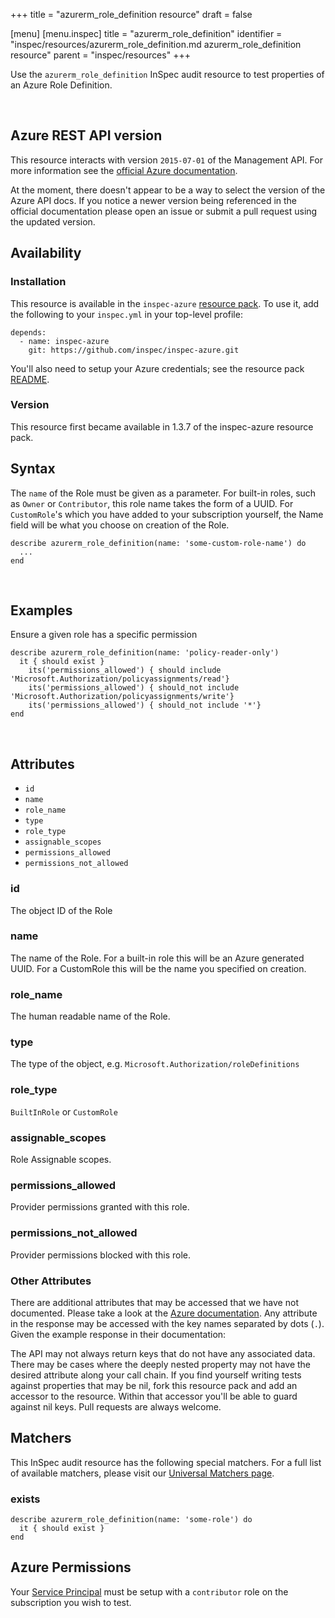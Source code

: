 +++
title = "azurerm_role_definition resource"
draft = false

[menu]
  [menu.inspec]
    title = "azurerm_role_definition"
    identifier = "inspec/resources/azurerm_role_definition.md azurerm_role_definition resource"
    parent = "inspec/resources"
+++


Use the `azurerm_role_definition` InSpec audit resource to test properties of
an Azure Role Definition.

<br />

## Azure REST API version

This resource interacts with version `2015-07-01` of the Management API. For more
information see the [official Azure documentation](https://docs.microsoft.com/en-us/rest/api/authorization/roledefinitions/get#roledefinition).

At the moment, there doesn't appear to be a way to select the version of the
Azure API docs. If you notice a newer version being referenced in the official
documentation please open an issue or submit a pull request using the updated
version.

## Availability

### Installation

This resource is available in the `inspec-azure` [resource
pack](https://www.inspec.io/docs/reference/glossary/#resource-pack). To use it, add the
following to your `inspec.yml` in your top-level profile:

    depends:
      - name: inspec-azure
        git: https://github.com/inspec/inspec-azure.git

You'll also need to setup your Azure credentials; see the resource pack
[README](https://github.com/inspec/inspec-azure#inspec-for-azure).

### Version

This resource first became available in 1.3.7 of the inspec-azure resource pack.

## Syntax

The `name` of the Role must be given as a parameter. For built-in roles, such as `Owner` or `Contributor`, this role name takes the form of a UUID. For `CustomRole`'s which you have added to your subscription yourself, the Name field will be what you choose on creation of the Role.

    describe azurerm_role_definition(name: 'some-custom-role-name') do
      ...
    end

<br />

## Examples

Ensure a given role has a specific permission

    describe azurerm_role_definition(name: 'policy-reader-only')
      it { should exist }
        its('permissions_allowed') { should include 'Microsoft.Authorization/policyassignments/read'}
        its('permissions_allowed') { should_not include 'Microsoft.Authorization/policyassignments/write'}
        its('permissions_allowed') { should_not include '*'}
    end

<br />


## Attributes

  - `id`
  - `name`
  - `role_name`
  - `type`
  - `role_type`
  - `assignable_scopes`
  - `permissions_allowed`
  - `permissions_not_allowed`


  ### id
  The object ID of the Role

  ### name
  The name of the Role. For a built-in role this will be an Azure generated UUID. For a CustomRole this will be the name you specified on creation.

  ### role_name
  The human readable name of the Role.

  ### type
  The type of the object, e.g. `Microsoft.Authorization/roleDefinitions`

  ### role_type
  `BuiltInRole` or `CustomRole`

  ### assignable_scopes
  Role Assignable scopes.

  ### permissions_allowed
  Provider permissions granted with this role.

  ### permissions_not_allowed
  Provider permissions blocked with this role.

### Other Attributes

There are additional attributes that may be accessed that we have not
documented. Please take a look at the [Azure documentation](#-Azure-REST-API-version).
Any attribute in the response may be accessed with the key names separated by
dots (`.`). Given the example response in their documentation:


The API may not always return keys that do not have any associated data. There
may be cases where the deeply nested property may not have the desired
attribute along your call chain. If you find yourself writing tests against
properties that may be nil, fork this resource pack and add an accessor to the
resource. Within that accessor you'll be able to guard against nil keys. Pull
requests are always welcome.

## Matchers

This InSpec audit resource has the following special matchers. For a full list of
available matchers, please visit our [Universal Matchers
page](https://www.inspec.io/docs/reference/matchers/).

### exists

    describe azurerm_role_definition(name: 'some-role') do
      it { should exist }
    end

## Azure Permissions

Your [Service
Principal](https://docs.microsoft.com/en-us/azure/azure-resource-manager/resource-group-create-service-principal-portal)
must be setup with a `contributor` role on the subscription you wish to test.